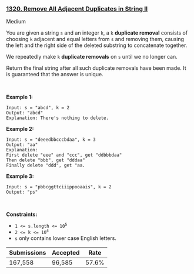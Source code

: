 ### [1320. Remove All Adjacent Duplicates in String II](https://leetcode.com/problems/remove-all-adjacent-duplicates-in-string-ii/)

Medium

You are given a string `` s `` and an integer `` k ``, a `` k `` __duplicate removal__ consists of choosing `` k `` adjacent and equal letters from `` s `` and removing them, causing the left and the right side of the deleted substring to concatenate together.

We repeatedly make `` k `` __duplicate removals__ on `` s `` until we no longer can.

Return the final string after all such duplicate removals have been made. It is guaranteed that the answer is unique.

 

__Example 1:__

```
Input: s = "abcd", k = 2
Output: "abcd"
Explanation: There's nothing to delete.
```

__Example 2:__

```
Input: s = "deeedbbcccbdaa", k = 3
Output: "aa"
Explanation: 
First delete "eee" and "ccc", get "ddbbbdaa"
Then delete "bbb", get "dddaa"
Finally delete "ddd", get "aa.
```

__Example 3:__

```
Input: s = "pbbcggttciiippooaais", k = 2
Output: "ps"
```

 

__Constraints:__

*   <code>1 <= s.length <= 10<sup>5</sup></code>
*   <code>2 <= k <= 10<sup>4</sup></code>
*   `` s `` only contains lower case English letters.

| Submissions    | Accepted     | Rate   |
| -------------- | ------------ | ------ |
| 167,558 | 96,585 | 57.6% |